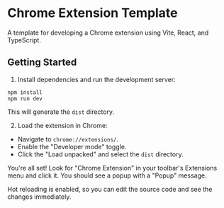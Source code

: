# Chrome Extension Template

A template for developing a Chrome extension using Vite, React, and TypeScript.

## Getting Started

1. Install dependencies and run the development server:

```
npm install
npm run dev
```

This will generate the `dist` directory.

2. Load the extension in Chrome:

- Navigate to `chrome://extensions/`.
- Enable the "Developer mode" toggle.
- Click the "Load unpacked" and select the `dist` directory.

You're all set!
Look for "Chrome Extension" in your toolbar's Extensions menu and click it.
You should see a popup with a "Popup" message.

Hot reloading is enabled, so you can edit the source code and see the changes immediately.
